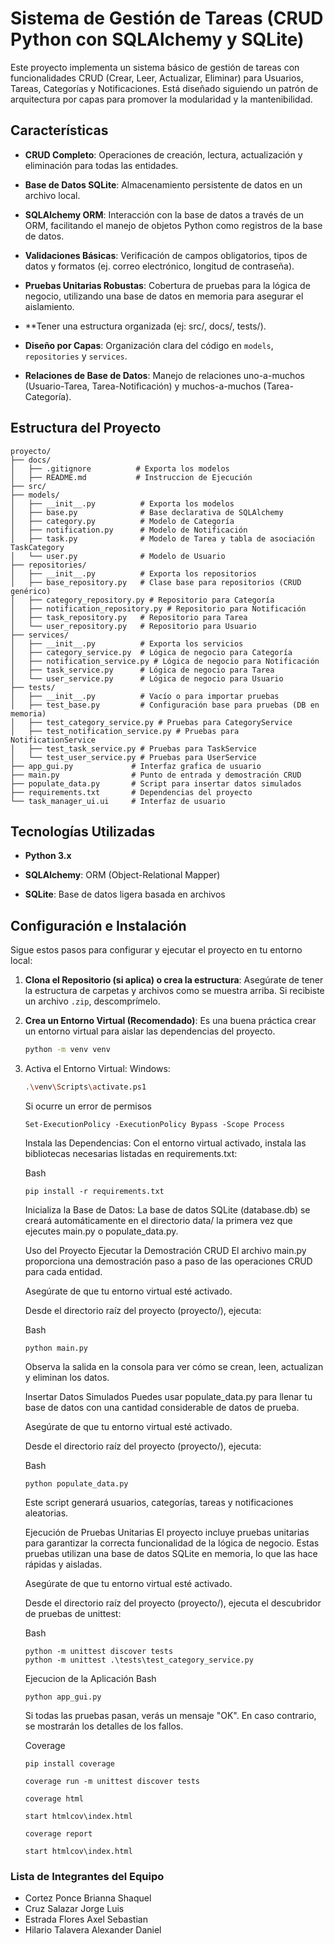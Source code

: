 # Sistema de Gestión de Tareas (CRUD Python con SQLAlchemy y SQLite)

Este proyecto implementa un sistema básico de gestión de tareas con funcionalidades CRUD (Crear, Leer, Actualizar, Eliminar) para Usuarios, Tareas, Categorías y Notificaciones. Está diseñado siguiendo un patrón de arquitectura por capas para promover la modularidad y la mantenibilidad.

## Características

* **CRUD Completo**: Operaciones de creación, lectura, actualización y eliminación para todas las entidades.

* **Base de Datos SQLite**: Almacenamiento persistente de datos en un archivo local.

* **SQLAlchemy ORM**: Interacción con la base de datos a través de un ORM, facilitando el manejo de objetos Python como registros de la base de datos.

* **Validaciones Básicas**: Verificación de campos obligatorios, tipos de datos y formatos (ej. correo electrónico, longitud de contraseña).

* **Pruebas Unitarias Robustas**: Cobertura de pruebas para la lógica de negocio, utilizando una base de datos en memoria para asegurar el aislamiento.
  
* **Tener una estructura organizada (ej: src/, docs/, tests/).

* **Diseño por Capas**: Organización clara del código en `models`, `repositories` y `services`.

* **Relaciones de Base de Datos**: Manejo de relaciones uno-a-muchos (Usuario-Tarea, Tarea-Notificación) y muchos-a-muchos (Tarea-Categoría).

## Estructura del Proyecto

```
proyecto/
├── docs/
│   ├── .gitignore          # Exporta los modelos
│   ├── README.md           # Instruccion de Ejecución
├── src/
├── models/
│   ├── __init__.py          # Exporta los modelos
│   ├── base.py              # Base declarativa de SQLAlchemy
│   ├── category.py          # Modelo de Categoría
│   ├── notification.py      # Modelo de Notificación
│   ├── task.py              # Modelo de Tarea y tabla de asociación TaskCategory
│   └── user.py              # Modelo de Usuario
├── repositories/
│   ├── __init__.py          # Exporta los repositorios
│   ├── base_repository.py   # Clase base para repositorios (CRUD genérico)
│   ├── category_repository.py # Repositorio para Categoría
│   ├── notification_repository.py # Repositorio para Notificación
│   ├── task_repository.py   # Repositorio para Tarea
│   └── user_repository.py   # Repositorio para Usuario
├── services/
│   ├── __init__.py          # Exporta los servicios
│   ├── category_service.py  # Lógica de negocio para Categoría
│   ├── notification_service.py # Lógica de negocio para Notificación
│   ├── task_service.py      # Lógica de negocio para Tarea
│   └── user_service.py      # Lógica de negocio para Usuario
├── tests/
│   ├── __init__.py          # Vacío o para importar pruebas
│   ├── test_base.py         # Configuración base para pruebas (DB en memoria)
│   ├── test_category_service.py # Pruebas para CategoryService
│   ├── test_notification_service.py # Pruebas para NotificationService
│   ├── test_task_service.py # Pruebas para TaskService
│   └── test_user_service.py # Pruebas para UserService
├── app_gui.py             # Interfaz grafica de usuario
├── main.py                # Punto de entrada y demostración CRUD
├── populate_data.py       # Script para insertar datos simulados
├── requirements.txt       # Dependencias del proyecto
└── task_manager_ui.ui     # Interfaz de usuario
```

## Tecnologías Utilizadas

* **Python 3.x**

* **SQLAlchemy**: ORM (Object-Relational Mapper)

* **SQLite**: Base de datos ligera basada en archivos

## Configuración e Instalación

Sigue estos pasos para configurar y ejecutar el proyecto en tu entorno local:

1. **Clona el Repositorio (si aplica) o crea la estructura**:
   Asegúrate de tener la estructura de carpetas y archivos como se muestra arriba. Si recibiste un archivo `.zip`, descomprímelo.

2. **Crea un Entorno Virtual (Recomendado)**:
   Es una buena práctica crear un entorno virtual para aislar las dependencias del proyecto.

   ```bash
   python -m venv venv
3. Activa el Entorno Virtual:
    Windows:

    ```Bash
    .\venv\Scripts\activate.ps1
    
    ```
    Si ocurre un error de permisos
    ```
    Set-ExecutionPolicy -ExecutionPolicy Bypass -Scope Process
    ```
    Instala las Dependencias:
    Con el entorno virtual activado, instala las bibliotecas necesarias listadas en requirements.txt:

    Bash
    ```
    pip install -r requirements.txt
    ```
    Inicializa la Base de Datos:
    La base de datos SQLite (database.db) se creará automáticamente en el directorio data/ la primera vez que ejecutes main.py o populate_data.py.

    Uso del Proyecto
    Ejecutar la Demostración CRUD
    El archivo main.py proporciona una demostración paso a paso de las operaciones CRUD para cada entidad.

    Asegúrate de que tu entorno virtual esté activado.

    Desde el directorio raíz del proyecto (proyecto/), ejecuta:

    Bash
    ```
    python main.py
    ```
    Observa la salida en la consola para ver cómo se crean, leen, actualizan y eliminan los datos.

    Insertar Datos Simulados
    Puedes usar populate_data.py para llenar tu base de datos con una cantidad considerable de datos de prueba.

    Asegúrate de que tu entorno virtual esté activado.

    Desde el directorio raíz del proyecto (proyecto/), ejecuta:

    Bash
    ```
    python populate_data.py
    ```
    Este script generará usuarios, categorías, tareas y notificaciones aleatorias.

    Ejecución de Pruebas Unitarias
    El proyecto incluye pruebas unitarias para garantizar la correcta funcionalidad de la lógica de negocio. Estas pruebas utilizan una base de datos SQLite en memoria, lo que las hace rápidas y aisladas.

    Asegúrate de que tu entorno virtual esté activado.

    Desde el directorio raíz del proyecto (proyecto/), ejecuta el descubridor de pruebas de unittest:

    Bash
    ```
    python -m unittest discover tests
    python -m unittest .\tests\test_category_service.py
    ```
    Ejecucion de la Aplicación
    Bash
    ```
    python app_gui.py
    ```
    Si todas las pruebas pasan, verás un mensaje "OK". En caso contrario, se mostrarán los detalles de los fallos.
    
    Coverage
    ```
   pip install coverage
    ```
    ```
   coverage run -m unittest discover tests
    ```
    ```
    coverage html
    ```
    
    ```
    start htmlcov\index.html
    ```
    ```
    coverage report
    ```
    ```
    start htmlcov\index.html
    ```
    

### Lista de Integrantes del Equipo
- Cortez Ponce Brianna Shaquel
- Cruz Salazar Jorge Luis
- Estrada Flores Axel Sebastian
- Hilario Talavera Alexander Daniel






